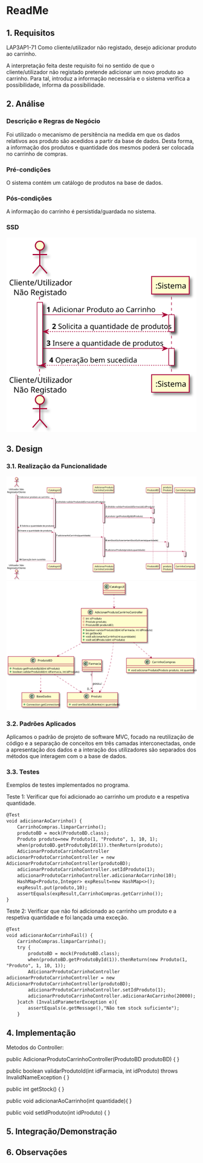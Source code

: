 # ReadMe #

## 1. Requisitos
LAP3AP1-71 Como cliente/utilizador não registado, desejo adicionar produto ao carrinho.

A interpretação feita deste requisito foi no sentido de que o cliente/utilizador não registado pretende adicionar um novo produto
ao carrinho. Para tal, introduz a informação necessária e o sistema
verifica a possibilidade, informa da possibilidade.

## 2. Análise
### Descrição e Regras de Negócio
Foi utilizado o mecanismo de persitência na medida em que os dados relativos aos produto são acedidos a partir da base de dados. Desta forma, a
informação dos produtos e quantidade dos mesmos poderá ser colocada no carrinho de compras.

### Pré-condições
O sistema contém um catálogo de produtos na base de dados.

### Pós-condições
A informação do carrinho é persistida/guardada no sistema.

### SSD
![SSD](ssd.svg)

## 3. Design
### 3.1. Realização da Funcionalidade
![SD](SD.svg)
![CD](CD.svg)

### 3.2. Padrões Aplicados
Aplicamos o padrão de projeto de software MVC, focado na reutilização de código e a separação de conceitos em três camadas interconectadas, onde a apresentação dos dados e a interação dos utilizadores são separados dos métodos que interagem com o a base de dados.

### 3.3. Testes
Exemplos de testes implementados no programa.

Teste 1: Verificar que foi adicionado ao carrinho um produto e a respetiva quantidade.

    @Test
    void adicionarAoCarrinho() {
        CarrinhoCompras.limparCarrinho();
        produtoBD = mock(ProdutoBD.class);
        Produto produto=new Produto(1, "Produto", 1, 10, 1);
        when(produtoBD.getProdutoById(1)).thenReturn(produto);
        AdicionarProdutoCarrinhoController adicionarProdutoCarrinhoController = new AdicionarProdutoCarrinhoController(produtoBD);
        adicionarProdutoCarrinhoController.setIdProduto(1);
        adicionarProdutoCarrinhoController.adicionarAoCarrinho(10);
        HashMap<Produto,Integer> expResult=new HashMap<>();
        expResult.put(produto,10);
        assertEquals(expResult,CarrinhoCompras.getCarrinho());
    }

Teste 2: Verificar que não foi adicionado ao carrinho um produto e a respetiva quantidade e foi lançada uma exceção.

    @Test
    void adicionarAoCarrinhoFail() {
        CarrinhoCompras.limparCarrinho();
        try {
            produtoBD = mock(ProdutoBD.class);
            when(produtoBD.getProdutoById(1)).thenReturn(new Produto(1, "Produto", 1, 10, 1));
            AdicionarProdutoCarrinhoController adicionarProdutoCarrinhoController = new AdicionarProdutoCarrinhoController(produtoBD);
            adicionarProdutoCarrinhoController.setIdProduto(1);
            adicionarProdutoCarrinhoController.adicionarAoCarrinho(20000);
        }catch (InvalidParameterException e){
            assertEquals(e.getMessage(),"Não tem stock suficiente");
        }

## 4. Implementação
Metodos do Controller:

  public AdicionarProdutoCarrinhoController(ProdutoBD produtoBD) {
  }

  public boolean validarProdutoId(int idFarmacia, int idProduto) throws InvalidNameException {
  }


  public int getStock() {
  }

  public void adicionarAoCarrinho(int quantidade){
  }

  public void setIdProduto(int idProduto) {
  }

## 5. Integração/Demonstração

## 6. Observações
